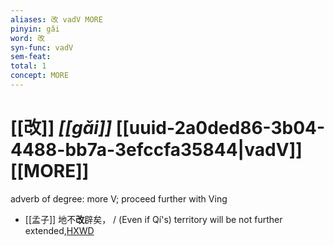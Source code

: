```yaml
---
aliases: 改 vadV MORE
pinyin: gǎi
word: 改
syn-func: vadV
sem-feat: 
total: 1
concept: MORE 
---
```

# [[改]] *[[gǎi]]*  [[uuid-2a0ded86-3b04-4488-bb7a-3efccfa35844|vadV]] [[MORE]]
adverb of degree: more V; proceed further with Ving
 - [[孟子]] 地不**改**辟矣， / (Even if Qí's) territory will be not further extended,[HXWD](https://hxwd.org/textview.html?location=KR1h0001_tls_003-6a.32)